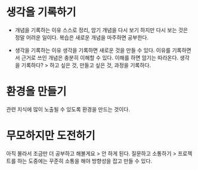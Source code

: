 # 생각을 기록하기

- 개념을 기록하는 이유
스스로 정리, 암기 개념을 다시 보기
하지만 다시 보는 것은 정말 어려운 일이다.
복습은 새로운 개념을 마주하면 공부한다.

* 생각을 기록하는 이유
생각을 기록하면 새로운 것을 만들 수 있다.
이유를 기록하면서 근거로 쓰인 개념은 충분히 이해할 수 있다.
이해를 하면 암기는 따라온다.
생각을 기록하다? > 하고 싶은 것, 만들고 싶은 것, 과정을 기록하다.

# 환경을 만들기
관련 지식에 많이 노출될 수 있도록 환경을 만드는 것이다.

# 무모하지만 도전하기
아직 몰라서 조금만 더 공부하고 해볼게요 > 안 하게 된다.
질문하고 소통하기 > 프로젝트를 하는 도중에는 꾸준히 소통을 해야 방향성을 잡고 만들 수 있다. 
